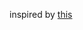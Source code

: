 inspired by [this](https://medium.com/@andreimargeloiu/how-to-prepare-for-competitive-programming-396d557e0c12)

